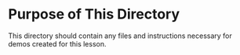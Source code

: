 # Purpose of This Directory

This directory should contain any files and instructions necessary for demos created for this lesson.